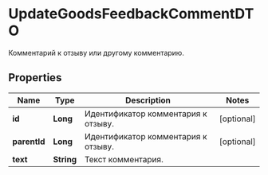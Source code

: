 

# UpdateGoodsFeedbackCommentDTO

Комментарий к отзыву или другому комментарию.

## Properties

| Name | Type | Description | Notes |
|------------ | ------------- | ------------- | -------------|
|**id** | **Long** | Идентификатор комментария к отзыву.  |  [optional] |
|**parentId** | **Long** | Идентификатор комментария к отзыву.  |  [optional] |
|**text** | **String** | Текст комментария. |  |



